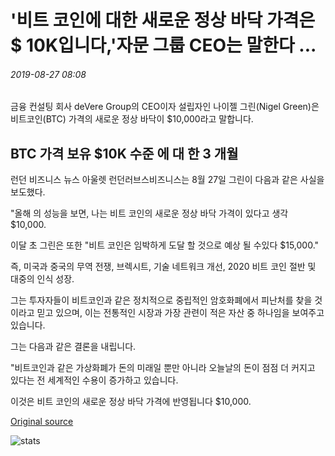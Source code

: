 # '비트 코인에 대한 새로운 정상 바닥 가격은 $ 10K입니다,'자문 그룹 CEO는 말한다 ...

###### 2019-08-27 08:08

금융 컨설팅 회사 deVere Group의 CEO이자 설립자인 나이젤 그린(Nigel Green)은 비트코인(BTC) 가격의 새로운 정상 바닥이 $10,000라고 말합니다.

## BTC 가격 보유 $10K 수준 에 대 한 3 개월

런던 비즈니스 뉴스 아울렛 런던러브스비즈니스는 8월 27일 그린이 다음과 같은 사실을 보도했다.

"올해 의 성능을 보면, 나는 비트 코인의 새로운 정상 바닥 가격이 있다고 생각 $10,000.

이달 초 그린은 또한 "비트 코인은 임박하게 도달 할 것으로 예상 될 수있다 $15,000."

즉, 미국과 중국의 무역 전쟁, 브렉시트, 기술 네트워크 개선, 2020 비트 코인 절반 및 대중의 인식 성장.

그는 투자자들이 비트코인과 같은 정치적으로 중립적인 암호화폐에서 피난처를 찾을 것이라고 믿고 있으며, 이는 전통적인 시장과 가장 관련이 적은 자산 중 하나임을 보여주고 있습니다.

그는 다음과 같은 결론을 내립니다.

"비트코인과 같은 가상화폐가 돈의 미래일 뿐만 아니라 오늘날의 돈이 점점 더 커지고 있다는 전 세계적인 수용이 증가하고 있습니다.

이것은 비트 코인의 새로운 정상 바닥 가격에 반영됩니다 $10,000.

[Original source](https://cointelegraph.com/news/new-normal-bottom-price-for-bitcoin-is-10k-says-advisory-group-ceo)

![stats](https://c.statcounter.com/11760860/0/a89fa40b/1/ "stats")